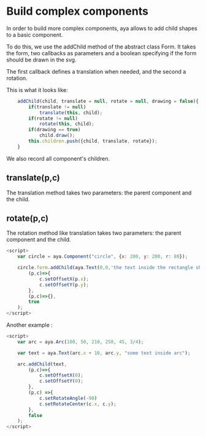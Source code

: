 # Build complex components

In order to build more complex components, aya allows to add child shapes to a basic component.

To do this, we use the addChild method of the abstract class Form.
It takes the form, two callbacks as parameters and a boolean specifying if the form should be drawn in the svg.

The first callback defines a translation when needed, and the second a rotation.

This is what it looks like:

```js
    addChild(child, translate = null, rotate = null, drawing = false){
        if(translate != null)
            translate(this, child);
        if(rotate != null)
            rotate(this, child);
        if(drawing == true)
            child.draw();
        this.children.push({child, translate, rotate});
    }
```
We also record all component's children.

## translate(p,c)

The translation method takes two parameters: the parent component and the child.

## rotate(p,c)

The rotation method like translation takes two parameters: the parent component and the child.

```js
<script>
    var circle = aya.Component("circle", {x: 200, y: 200, r: 80});

    circle.form.addChild(aya.Text(0,0,'the text inside the rectangle shape'), 
        (p,c)=>{
            c.setOffsetX(p.x);
            c.setOffsetY(p.y);
        }, 
        (p,c)=>{}, 
        true
    );
</script>
```
Another example :


```js   
<script>
    var arc = aya.Arc(100, 50, 210, 250, 45, 3/4);

    var text = aya.Text(arc.x + 10, arc.y, "some text inside arc");

    arc.addChild(text, 
        (p,c)=>{
            c.setOffsetX(0);
            c.setOffsetY(0);
        }, 
        (p,c) =>{
            c.setRotateAngle(-90)
            c.setRotateCenter(c.x, c.y);
        }, 
        false
    );
</script>
```
